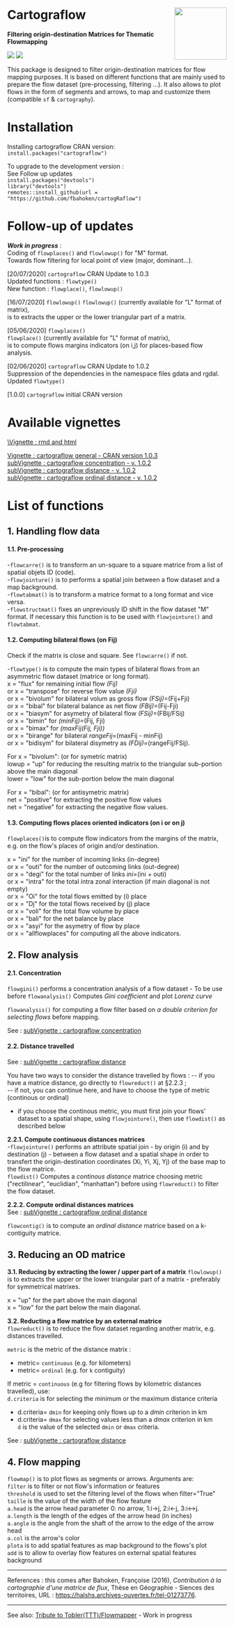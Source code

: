 # Cartograflow <img src="doc/Logo_cartograflow.png" align="right" alt="" width="120" />
**Filtering origin-destination Matrices for Thematic Flowmapping**

[![](https://www.r-pkg.org/badges/version/cartograflow)](https://cran.r-project.org/package=cartograflow)
[![](https://cranlogs.r-pkg.org/badges/cartograflow?color=brightgreen)](https://cran.r-project.org/package=cartograflow)

This package is designed to filter origin-destination matrices for flow mapping purposes. It is based on different functions that are mainly used to prepare the flow dataset (pre-processing, filtering ...). It also allows to plot flows in the form of segments and arrows, to map and customize them (compatible `sf` & `cartography`).

# Installation

Installing cartograflow CRAN version:<br/>
`install.packages("cartograflow")`

To upgrade to the development version :<br/>
See Follow up updates <br/>
`install.packages("devtools")`<br/>
`library("devtools")`<br/>
`remotes::install_github(url = "https://github.com/fbahoken/cartogRaflow")`

# Follow-up of updates

_**Work in progress**_ : <br/>
Coding of `flowplaces()` and `flowlowup()` for "M" format.<br/>
Towards flow filtering for local point of view (major, dominant...). <br/>

[20/07/2020] `cartograflow` CRAN Update to 1.0.3 <br/>
Updated functions : `flowtype()`<br/>
New function : `flowplace()`, `flowlowup()`

[16/07/2020] `flowlowup()`
`flowlowup()` (currently available for "L" format of matrix),<br/> is to extracts the upper or the lower triangular part of a matrix.

[05/06/2020] `flowplaces()`<br/>
`flowplace()` (currently available for "L" format of matrix),<br/> is to compute flows margins indicators (on i,j) for places-based flow analysis. 

[02/06/2020] `cartograflow` CRAN Update to 1.0.2  <br/>
Suppression of the dependencies in the namespace files gdata and rgdal.
Updated `flowtype()` 

[1.0.0] `cartograflow` initial CRAN version

# Available vignettes <br/>
[\Vignette : rmd and html](https://github.com/fbahoken/cartogRaflow/blob/master/vignettes/) <br/>

[Vignette : cartograflow general - CRAN version 1.0.3](https://github.com/fbahoken/cartogRaflow/tree/master/vignettes/cartograflow_general.html) <br/>
[subVignette : cartograflow concentration - v. 1.0.2](https://github.com/fbahoken/cartogRaflow/tree/master/vignettes/cartograflow_concentration.html) <br/>
[subVignette : cartograflow distance - v. 1.0.2](https://github.com/fbahoken/cartogRaflow/tree/master/vignettes/cartograflow_distance.html)<br/>
[subVignette : cartograflow ordinal distance - v. 1.0.2](https://github.com/fbahoken/cartogRaflow/tree/master/vignettes/cartograflow_ordinal_distance.hmtl) <br/>

# List of functions

## 1. Handling flow data

#### 1.1. Pre-processing

-`flowcarre()` is to transform an un-square to a square matrice from a list of spatial objets ID (code).<br/>
-`flowjointure()` is to performs a spatial join between a flow dataset and a map background.<br/>
-`flowtabmat()` is to transform a matrice format to a long format and vice versa.<br/>
-`flowstructmat()` fixes an unpreviously ID shift in the flow dataset "M" format. If necessary this function is to be used with `flowjointure()` and `flowtabmat`.

#### 1.2. Computing bilateral flows (on Fij)

Check if the matrix is close and square. See `flowcarre()` if not.<br/>

-`flowtype()` is to compute the main types of bilateral flows from an asymmetric flow dataset (matrice or long format).<br/>
x = "flux" for remaining initial flow _(Fij)_ <br/>
or x = "transpose" for reverse flow value _(Fji)_ <br/>
or x = "bivolum" for bilateral volum as gross flow _(FSij)_=(Fij+Fji) <br/>
or x = "bibal" for bilateral balance as net flow _(FBij)_=(Fij-Fji) <br/>
or x = "biasym" for asymetry of bilateral flow _(FSij)_=(FBij/FSij) <br/>
or x = "bimin" for _(minFij)_=(Fij, Fji) <br/> 
or x = "bimax" for _(maxFij(Fij, Fji))_ <br/>
or x = "birange" for bilateral _rangeFij_=(maxFij - minFij) <br/>
or x = "bidisym" for bilateral disymetry as _(FDij)_=(rangeFij/FSij).

For x = "bivolum": (or for symetric matrix) <br/>
lowup = "up" for reducing the resulting matrix to the triangular sub-portion above the main diagonal <br/>
lower = "low" for the sub-portion below the main diagonal <br/>

For x = "bibal": (or for antisymetric matrix) <br/>
net = "positive" for extracting the positive flow values <br/>
net = "negative" for extracting the negative flow values.

#### 1.3. Computing flows places oriented indicators (on i or on j) 
`flowplaces()`is to compute flow indicators from the margins of the matrix, e.g. on the flow's places of origin and/or destination.

x = "ini" for the number of incoming links (in-degree)<br/>
or x = "outi" for the number of outcoming links (out-degree)<br/>
or x = "degi" for the total number of links _ini_=(ini + outi)<br/>
or x = "intra" for the total intra zonal interaction (if main diagonal is not empty)<br/>
or x = "Oi" for the total flows emitted by (i) place <br/>
or x = "Dj" for the total flows received by (j) place <br/>
or x = "voli" for the total flow volume by place <br/>
or x = "bali" for the net balance by place <br/>
or x = "asyi" for the asymetry of flow by place <br/>
or x = "allflowplaces" for computing all the above indicators.

## 2. Flow analysis

#### 2.1. Concentration

`flowgini()` performs a concentration analysis of a flow dataset - To be use before `flowanalysis()`
Computes _Gini coefficient_ and plot _Lorenz curve_

`flowanalysis()` for computing a flow filter based on _a double criterion for selecting flows_ before mapping.

See : [subVignette : cartograflow concentration](https://github.com/fbahoken/cartogRaflow/blob/master/vignettes/cartograflow_concentration.html) <br/>

#### 2.2. Distance travelled<br/>
See : [subVignette : cartograflow distance](https://github.com/fbahoken/cartogRaflow/blob/master/vignettes/cartograflow_distance.html)<br/>

You have two ways to consider the distance travelled by flows :
-- if you have a matrice distance, go directly to `flowreduct()` at §2.2.3 ;<br/>
-- if not, you can continue here, and have to choose the type of metric (continous or ordinal)

- if you choose the continous metric, you must first join your flows' dataset to a spatial shape, using `flowjointure()`, then use `flowdist()` as described below

**2.2.1. Compute continuous distances matrices**<br/>
-`flowjointure()` performs an attribute spatial join - by origin (i) and by destination (j) - between a flow dataset and a spatial shape in order to transfert the origin-destination coordinates (Xi, Yi, Xj, Yj) of the base map to the flow matrice.<br/>
`flowdist()` Computes a _continous distance_ matrice choosing metric ("rectilinear", "euclidian", "manhattan") before using  `flowreduct()` to filter the flow dataset.

**2.2.2. Compute ordinal distances matrices** <br/>
See : [subVignette : cartograflow ordinal distance](https://github.com/fbahoken/cartogRaflow/tree/master/vignettes/cartograflow_ordinal_distance.hmtl) <br/>

`flowcontig()` is to compute an _ordinal distance_  matrice based on a k-contiguity matrice.

## 3. Reducing an OD matrice <br/>

**3.1. Reducing by extracting the lower / upper part of a matrix**
`flowlowup()` is to extracts the upper or the lower triangular part of a matrix - preferably for symmetrical matrixes.

x = "up"  for the part above the main diagonal <br/>
x = "low" for the part below the main diagonal.

**3.2. Reducting a flow matrice by an external matrice** <br/>
`flowreduct()` is to reduce the flow dataset regarding another matrix, e.g. distances travelled. <br/> 

`metric` is the metric of the distance matrix :<br/>
- metric= `continuous` (e.g. for kilometers) <br/>
- metric= `ordinal` (e.g. for `k` contiguity) <br/>

If metric = `continuous` (e.g for filtering flows by kilometric distances travelled), use:<br/>
`d.criteria` is for selecting the minimum or the maximum distance criteria <br/>
- d.criteria= `dmin` for keeping only flows up to a _dmin_ criterion in km <br/>
- d.criteria= `dmax` for selecting values less than a _dmax_ criterion in km <br/>
`d` is the value of the selected `dmin` or `dmax` criteria.<br/>

See : [subVignette : cartograflow distance](https://github.com/fbahoken/cartogRaflow/blob/master/vignettes/cartograflow_distance.html)<br/>

## 4. Flow mapping <br/>
`flowmap()` is to plot flows as segments or arrows. Arguments are:<br/>
 `filter` is to filter or not flow's information or features <br/>
 `threshold` is used to set the filtering level of the flows when filter="True" <br/>
 `taille` is the value of the width of the flow feature <br/>
 `a.head` is the arrow head parameter 0: no arrow, 1:i->j, 2:i<-j, 3:i<->j. <br/>
 `a.length` is the length of the edges of the arrow head (in inches) <br/>
 `a.angle` is the angle from the shaft of the arrow to the edge of the arrow head <br/>
 `a.col` is the arrow's color <br/>
 `plota` is to add spatial features as map background to the flows's plot <br/>
 `add` is to allow to overlay flow features on external spatial features background <br/>

---
References : this comes after Bahoken, Françoise (2016), _Contribution à la cartographie d'une matrice de flux_, Thèse en Géographie - Siences des territoires, URL : https://halshs.archives-ouvertes.fr/tel-01273776. <br/>

---
See also: [Tribute to Tobler(TTT)/Flowmapper](https://github.com/tributetotobler/ttt) - Work in progress <br/>
             
